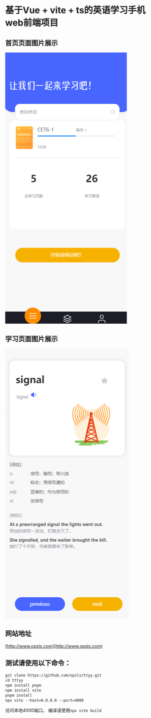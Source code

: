 # 基于Vue + vite + ts的英语学习手机web前端项目
## 首页页面图片展示
![image](./public/home-A.png)
## 学习页面图片展示
![image](./public/word-A.png)

## 网站地址
[http://www.opslx.com](http://www.opslx.com)

## 测试请使用以下命令：
```
git clone https://github.com/opslx/ttyy.git
cd tttyy
npm install pnpm
npm install vite
pnpm install
npx vite --host=0.0.0.0 --port=4000
```
访问本地4000端口。
编译请使用```npx vite build```